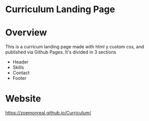 # Curriculum Landing Page


# Overview
This is a curricum landing page made with html y custom css, and published via Github Pages. It's divided in 3 sections
* Header 
* Skills 
* Contact
* Footer


# Website 
https://zoemonreal.github.io/Curriculum/




